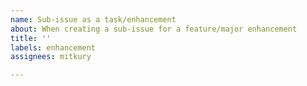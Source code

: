 ```yaml
---
name: Sub-issue as a task/enhancement
about: When creating a sub-issue for a feature/major enhancement
title: ''
labels: enhancement
assignees: mitkury

---
```



